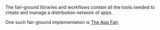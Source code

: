 The fair-ground libraries and workflows contain all the tools needed to create and manage a distribution network of apps.

One such fair-ground implementation is [The App Fair](https://appfair.net).
